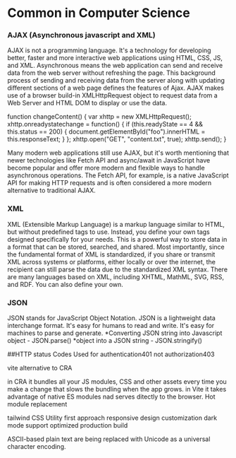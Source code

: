 # Common in Computer Science

### AJAX (Asynchronous javascript and XML)
AJAX is not a programming language. It's a technology for developing better, faster and more interactive web applications using HTML, CSS, JS, and XML.
Asynchronous means the web application can send and receive data from the web server without refreshing the page. This background process of sending and receiving data from the server along with updating different sections of a web page defines the features of Ajax.
AJAX makes use of a browser build-in XMLHttpRequest object to request data from a Web Server and HTML DOM to display or use the data.

function changeContent() {
  var xhttp = new XMLHttpRequest();
  xhttp.onreadystatechange = function() {
    if (this.readyState == 4 && this.status == 200) {
     document.getElementById("foo").innerHTML = this.responseText;
    }
  };
  xhttp.open("GET", "content.txt", true);
  xhttp.send();
}

Many modern web applications still use AJAX, but it's worth mentioning that newer technologies like Fetch API and async/await in JavaScript have become popular and offer more modern and flexible ways to handle asynchronous operations. The Fetch API, for example, is a native JavaScript API for making HTTP requests and is often considered a more modern alternative to traditional AJAX.


### XML
XML (Extensible Markup Language) is a markup language similar to HTML, but without predefined tags to use. Instead, you define your own tags designed specifically for your needs. This is a powerful way to store data in a format that can be stored, searched, and shared. Most importantly, since the fundamental format of XML is standardized, if you share or transmit XML across systems or platforms, either locally or over the internet, the recipient can still parse the data due to the standardized XML syntax.
There are many languages based on XML, including XHTML, MathML, SVG, RSS, and RDF. You can also define your own.

### JSON
JSON stands for JavaScript Object Notation. JSON is a lightweight data interchange format. It's easy for humans to read and write. It's easy for machines to parse and generate.
*Converting JSON string into Javascript object - JSON.parse()
*object into a JSON string - JSON.stringify()

##HTTP status Codes
Used for authentication401 not authorization403


vite
alternative to CRA

in CRA it bundles all your JS modules, CSS and other assets every time you make a change that slows the bundling when the app grows.
in Vite  it takes advantage of native ES modules nad serves ditectly to the browser.
Hot module replacement



tailwind CSS
Utility first approach
responsive design
customization
dark mode support
optimized production build



ASCII-based plain text are being replaced with Unicode as a universal character encoding.